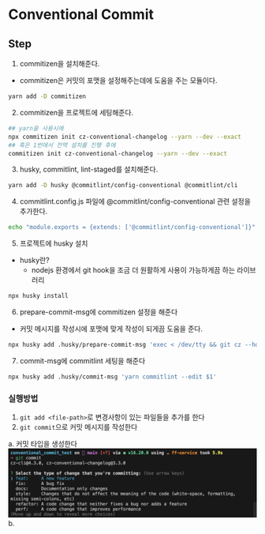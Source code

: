 # Conventional Commit

## Step

1. commitizen을 설치해준다.

- commitizen은 커밋의 포맷을 설정해주는데에 도움을 주는 모듈이다.

```bash
yarn add -D commitizen
```

2. commitizen을 프로젝트에 세팅해준다.

```bash
## yarn을 사용시에 
npx commitizen init cz-conventional-changelog --yarn --dev --exact 
## 혹은 1번에서 전역 설치를 진행 후에 
commitizen init cz-conventional-changelog --yarn --dev --exact
```

3. husky, commitlint, lint-staged를 설치해준다.

```bash
yarn add -D husky @commitlint/config-conventional @commitlint/cli
```

4. commitlint.config.js 파일에 @commitlint/config-conventional 관련 설정을 추가한다.

```bash
echo "module.exports = {extends: ['@commitlint/config-conventional']}" > commitlint.config.js
```

5. 프로젝트에 husky 설치

- husky란?
  - nodejs 환경에서 git hook을 조금 더 원활하게 사용이 가능하게끔 하는 라이브러리

```bash
npx husky install
```

6. prepare-commit-msg에 commitizen 설정을 해준다

-  커밋 메시지를 작성시에 포맷에 맞게 작성이 되게끔 도움을 준다. 

```bash
npx husky add .husky/prepare-commit-msg 'exec < /dev/tty && git cz --hook || true'
```

7. commit-msg에 commitlint 세팅을 해준다
```bash
npx husky add .husky/commit-msg 'yarn commitlint --edit $1'
```

### 실행방법

1. `git add <file-path>`로 변경사항이 있는 파일들을 추가를 한다
2. `git commit`으로 커밋 메시지를 작성한다
  
  a. 커밋 타입을 생성한다
    <img src="./docs/images/commitizen.png"></img>
  b. 
  
